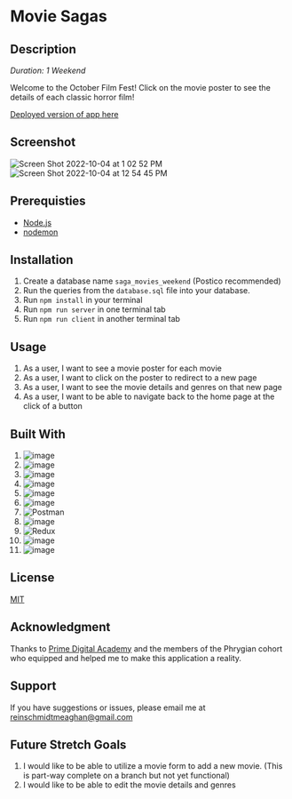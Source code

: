 # Movie Sagas

## Description

*Duration: 1 Weekend*

Welcome to the October Film Fest! Click on the movie poster to see the details of each classic horror film! 

[Deployed version of app here](https://quiet-coast-38130.herokuapp.com/#/)

## Screenshot

![Screen Shot 2022-10-04 at 1 02 52 PM](https://user-images.githubusercontent.com/98852538/193892753-4628b983-79e0-4366-9cd4-84fac8ed4919.png)
![Screen Shot 2022-10-04 at 12 54 45 PM](https://user-images.githubusercontent.com/98852538/193892763-21814c6f-95db-47bb-8c38-61e7423f1c3f.png)

## Prerequisties 

- [Node.js](https://nodejs.org/en/)
- [nodemon](https://www.npmjs.com/package/nodemon)

## Installation
1. Create a database name `saga_movies_weekend` (Postico recommended)
2. Run the queries from the `database.sql` file into your database. 
3. Run `npm install` in your terminal
4. Run `npm run server` in one terminal tab
5. Run `npm run client` in another terminal tab

## Usage
1. As a user, I want to see a movie poster for each movie
2. As a user, I want to click on the poster to redirect to a new page
3. As a user, I want to see the movie details and genres on that new page
4. As a user, I want to be able to navigate back to the home page at the click of a button

## Built With

1. ![image](https://img.shields.io/badge/HTML5-E34F26?style=for-the-badge&logo=html5&logoColor=white)
2. ![image](https://img.shields.io/badge/CSS3-1572B6?style=for-the-badge&logo=css3&logoColor=white)
3. ![image](https://img.shields.io/badge/JavaScript-323330?style=for-the-badge&logo=javascript&logoColor=F7DF1E)
4. ![image](https://img.shields.io/badge/Node.js-339933?style=for-the-badge&logo=nodedotjs&logoColor=white)
5. ![image](https://img.shields.io/badge/Express.js-000000?style=for-the-badge&logo=express&logoColor=white)
6. ![image](https://img.shields.io/badge/postgres-%23316192.svg?style=for-the-badge&logo=postgresql&logoColor=white)
7. ![Postman](https://img.shields.io/badge/Postman-FF6C37?style=for-the-badge&logo=postman&logoColor=white)
8. ![image](https://img.shields.io/badge/react-%2320232a.svg?style=for-the-badge&logo=react&logoColor=%2361DAFB)
9. ![Redux](https://img.shields.io/badge/redux-%23593d88.svg?style=for-the-badge&logo=redux&logoColor=white)
10. ![image](https://img.shields.io/badge/Redux%20saga-86D46B?style=for-the-badge&logo=redux%20saga&logoColor=999999)
11. ![image](https://img.shields.io/badge/MUI-%230081CB.svg?style=for-the-badge&logo=mui&logoColor=white)
   
## License
[MIT](https://choosealicense.com/licenses/mit/)

## Acknowledgment 

Thanks to [Prime Digital Academy](https://www.primeacademy.io/) and the members of the Phrygian cohort who equipped and helped me to make this application a reality.

## Support
If you have suggestions or issues, please email me at [reinschmidtmeaghan@gmail.com](mailto:reinschmidtmeaghan@gmail.com)

## Future Stretch Goals 
1. I would like to be able to utilize a movie form to add a new movie. (This is part-way complete on a branch but not yet functional)
2. I would like to be able to edit the movie details and genres

